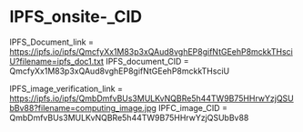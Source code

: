 # IPFS_onsite-_CID


IPFS_Document_link =  https://ipfs.io/ipfs/QmcfyXx1M83p3xQAud8vghEP8gifNtGEehP8mckkTHsciU?filename=ipfs_doc1.txt
IPFS_document_CID = QmcfyXx1M83p3xQAud8vghEP8gifNtGEehP8mckkTHsciU

IPFS_image_verification_link =  https://ipfs.io/ipfs/QmbDmfvBUs3MULKvNQBRe5h44TW9B75HHrwYzjQSUbBv88?filename=computing_image.jpg 
IPFC_image_CID = QmbDmfvBUs3MULKvNQBRe5h44TW9B75HHrwYzjQSUbBv88
